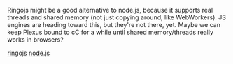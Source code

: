Ringojs might be a good alternative to node.js, because it supports real threads and shared memory (not just copying around, like WebWorkers).  JS engines are heading toward this, but they're not there, yet.  Maybe we can keep Plexus bound to cC for a while until shared memory/threads really works in browsers?

[ringojs](http://www.ringojs.org)
[node.js](http://nodejs.org/)
